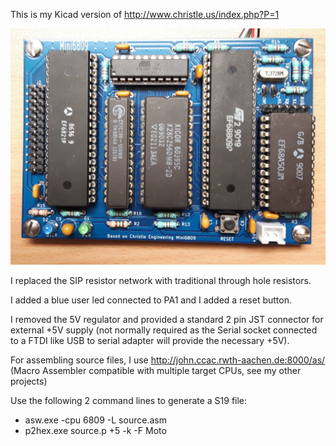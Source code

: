 This is my Kicad version of http://www.christle.us/index.php?P=1

![alt text](https://github.com/ElekPat/Mini6809/blob/main/Mini6809.jpg?raw=true)

I replaced the SIP resistor network with traditional through hole resistors.

I added a blue user led connected to PA1 and I added a reset button.

I removed the 5V regulator and provided a standard 2 pin JST connector for external +5V supply (not normally required as the Serial socket connected to a FTDI like USB to serial adapter will provide the necessary +5V).

For assembling source files, I use http://john.ccac.rwth-aachen.de:8000/as/ (Macro Assembler compatible with multiple target CPUs, see my other projects)

Use the following 2 command lines to generate a S19 file:
 - asw.exe -cpu 6809 -L source.asm
 - p2hex.exe source.p +5 -k -F Moto


